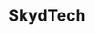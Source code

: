 ---
title: SkydTech
crosslinks:
- autotldr
- TheColorIsOrange
- SuggestALaptop
- pancakepalpatine
- GooglePixel
---